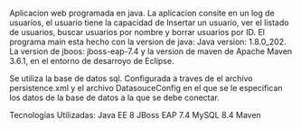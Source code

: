 Aplicacion web programada en java. La aplicacion consite en un log de usuarios, el usuario tiene la capacidad de Insertar un usuario, ver el listado de usuarios, buscar usuarios por nombre y borrar usuarios por ID. El programa main esta hecho con la version de java: Java version: 1.8.0_202. La version de jboos: jboss-eap-7.4 y la version de maven de Apache Maven 3.6.1, en el entorno de desarroyo de Eclipse.

Se utiliza la base de datos sql. Configurada a traves de el archivo persistence.xml y el archivo DatasouceConfig en el que se le especifican los datos de la base de datos a la que se debe conectar.

Tecnologías Utilizadas:
Java EE 8
JBoss EAP 7.4
MySQL 8.4
Maven
